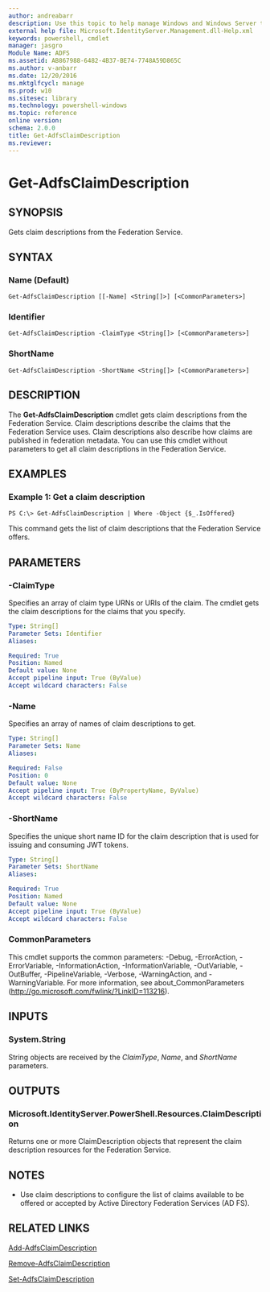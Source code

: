 ```yaml
---
author: andreabarr
description: Use this topic to help manage Windows and Windows Server technologies with Windows PowerShell.
external help file: Microsoft.IdentityServer.Management.dll-Help.xml
keywords: powershell, cmdlet
manager: jasgro
Module Name: ADFS
ms.assetid: AB867988-6482-4B37-BE74-7748A59D865C
ms.author: v-anbarr
ms.date: 12/20/2016
ms.mktglfcycl: manage
ms.prod: w10
ms.sitesec: library
ms.technology: powershell-windows
ms.topic: reference
online version: 
schema: 2.0.0
title: Get-AdfsClaimDescription
ms.reviewer:
---
```


# Get-AdfsClaimDescription

## SYNOPSIS
Gets claim descriptions from the Federation Service.

## SYNTAX

### Name (Default)
```
Get-AdfsClaimDescription [[-Name] <String[]>] [<CommonParameters>]
```

### Identifier
```
Get-AdfsClaimDescription -ClaimType <String[]> [<CommonParameters>]
```

### ShortName
```
Get-AdfsClaimDescription -ShortName <String[]> [<CommonParameters>]
```

## DESCRIPTION
The **Get-AdfsClaimDescription** cmdlet gets claim descriptions from the Federation Service.
Claim descriptions describe the claims that the Federation Service uses.
Claim descriptions also describe how claims are published in federation metadata.
You can use this cmdlet without parameters to get all claim descriptions in the Federation Service.

## EXAMPLES

### Example 1: Get a claim description
```
PS C:\> Get-AdfsClaimDescription | Where -Object {$_.IsOffered}
```

This command gets the list of claim descriptions that the Federation Service offers.

## PARAMETERS

### -ClaimType
Specifies an array of claim type URNs or URIs of the claim.
The cmdlet gets the claim descriptions for the claims that you specify.

```yaml
Type: String[]
Parameter Sets: Identifier
Aliases: 

Required: True
Position: Named
Default value: None
Accept pipeline input: True (ByValue)
Accept wildcard characters: False
```

### -Name
Specifies an array of names of claim descriptions to get.

```yaml
Type: String[]
Parameter Sets: Name
Aliases: 

Required: False
Position: 0
Default value: None
Accept pipeline input: True (ByPropertyName, ByValue)
Accept wildcard characters: False
```

### -ShortName
Specifies the unique short name ID for the claim description that is used for issuing and consuming JWT tokens.

```yaml
Type: String[]
Parameter Sets: ShortName
Aliases: 

Required: True
Position: Named
Default value: None
Accept pipeline input: True (ByValue)
Accept wildcard characters: False
```

### CommonParameters
This cmdlet supports the common parameters: -Debug, -ErrorAction, -ErrorVariable, -InformationAction, -InformationVariable, -OutVariable, -OutBuffer, -PipelineVariable, -Verbose, -WarningAction, and -WarningVariable. For more information, see about_CommonParameters (http://go.microsoft.com/fwlink/?LinkID=113216).

## INPUTS

### System.String

String objects are received by the *ClaimType*, *Name*, and *ShortName* parameters.

## OUTPUTS

### Microsoft.IdentityServer.PowerShell.Resources.ClaimDescription

Returns one or more ClaimDescription objects that represent the claim description resources for the Federation Service.

## NOTES
* Use claim descriptions to configure the list of claims available to be offered or accepted by Active Directory Federation Services (AD FS).

## RELATED LINKS

[Add-AdfsClaimDescription](./Add-AdfsClaimDescription.md)

[Remove-AdfsClaimDescription](./Remove-AdfsClaimDescription.md)

[Set-AdfsClaimDescription](./Set-AdfsClaimDescription.md)

